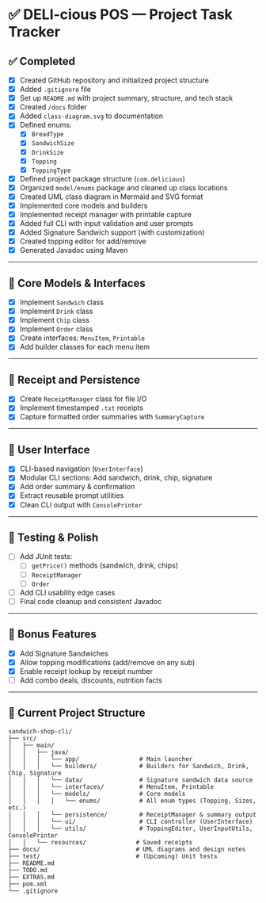 # ✅ DELI-cious POS — Project Task Tracker

## ✅ Completed

- [x] Created GitHub repository and initialized project structure
- [x] Added `.gitignore` file
- [x] Set up `README.md` with project summary, structure, and tech stack
- [x] Created `/docs` folder
- [x] Added `class-diagram.svg` to documentation
- [x] Defined enums:
  - [x] `BreadType`
  - [x] `SandwichSize`
  - [x] `DrinkSize`
  - [x] `Topping`
  - [x] `ToppingType`
- [x] Defined project package structure (`com.delicious`)
- [x] Organized `model/enums` package and cleaned up class locations
- [x] Created UML class diagram in Mermaid and SVG format
- [x] Implemented core models and builders
- [x] Implemented receipt manager with printable capture
- [x] Added full CLI with input validation and user prompts
- [x] Added Signature Sandwich support (with customization)
- [x] Created topping editor for add/remove
- [x] Generated Javadoc using Maven

---

## 🚧 Core Models & Interfaces

- [x] Implement `Sandwich` class
- [x] Implement `Drink` class
- [x] Implement `Chip` class
- [x] Implement `Order` class
- [x] Create interfaces: `MenuItem`, `Printable`
- [x] Add builder classes for each menu item

---

## 🚧 Receipt and Persistence

- [x] Create `ReceiptManager` class for file I/O
- [x] Implement timestamped `.txt` receipts
- [x] Capture formatted order summaries with `SummaryCapture`

---

## 🚧 User Interface

- [x] CLI-based navigation (`UserInterface`)
- [x] Modular CLI sections: Add sandwich, drink, chip, signature
- [x] Add order summary & confirmation
- [x] Extract reusable prompt utilities
- [x] Clean CLI output with `ConsolePrinter`

---

## 🚧 Testing & Polish

- [ ] Add JUnit tests:
  - [ ] `getPrice()` methods (sandwich, drink, chips)
  - [ ] `ReceiptManager`
  - [ ] `Order`
- [ ] Add CLI usability edge cases
- [ ] Final code cleanup and consistent Javadoc

---

## 🚧 Bonus Features

- [x] Add Signature Sandwiches
- [x] Allow topping modifications (add/remove on any sub)
- [x] Enable receipt lookup by receipt number
- [ ] Add combo deals, discounts, nutrition facts

---

## 📁 Current Project Structure

```text
sandwich-shop-cli/
├── src/
│   ├── main/
│   │   ├── java/
│   │   │   └── app/                 # Main launcher
│   │   │   └── builders/            # Builders for Sandwich, Drink, Chip, Signature
│   │   │   └── data/                # Signature sandwich data source
│   │   │   └── interfaces/          # MenuItem, Printable
│   │   │   └── models/              # Core models
│   │   │   │   └── enums/           # All enum types (Topping, Sizes, etc.)
│   │   │   └── persistence/         # ReceiptManager & summary output
│   │   │   └── ui/                  # CLI controller (UserInterface)
│   │   │   └── utils/               # ToppingEditor, UserInputUtils, ConsolePrinter
│   │   └── resources/              # Saved receipts
├── docs/                           # UML diagrams and design notes
├── test/                           # (Upcoming) Unit tests
├── README.md
├── TODO.md
├── EXTRAS.md
├── pom.xml
└── .gitignore
```